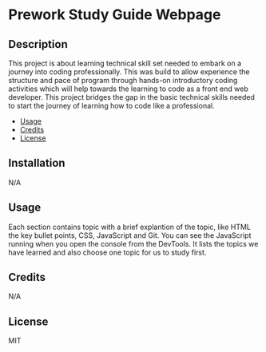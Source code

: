 # Prework Study Guide Webpage

## Description
This project is about learning technical skill set needed to embark on a journey into coding professionally. This was build to allow experience the structure and pace of program through hands-on introductory coding activities which will help towards the learning to  code as a front end web developer.
This project bridges the gap in the basic technical skills needed to start the journey of  learning how to code like a professional. 


- [Usage](#usage)
- [Credits](#credits)
- [License](#license)

## Installation
N/A

## Usage
 Each section contains topic with a brief explantion of the topic, like HTML the key bullet points, CSS, JavaScript and Git. You can see the JavaScript running when you open the console from the DevTools. It lists the topics we have learned and also choose one topic for us to study first. 

## Credits
N/A

## License
MIT
